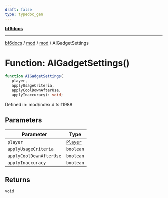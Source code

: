 ```yaml
---
draft: false
type: typedoc_gen
---
```


[**bf6docs**](../../../_index.md)

***

[bf6docs](../../../_index.md) / [mod](../../_index.md) / [mod](../_index.md) / AIGadgetSettings

# Function: AIGadgetSettings()

```ts
function AIGadgetSettings(
   player, 
   applyUsageCriteria, 
   applyCoolDownAfterUse, 
   applyInaccuracy): void;
```

Defined in: mod/index.d.ts:11988

## Parameters

| Parameter | Type |
| ------ | ------ |
| `player` | [`Player`](../Player/_index.md) |
| `applyUsageCriteria` | `boolean` |
| `applyCoolDownAfterUse` | `boolean` |
| `applyInaccuracy` | `boolean` |

## Returns

`void`
